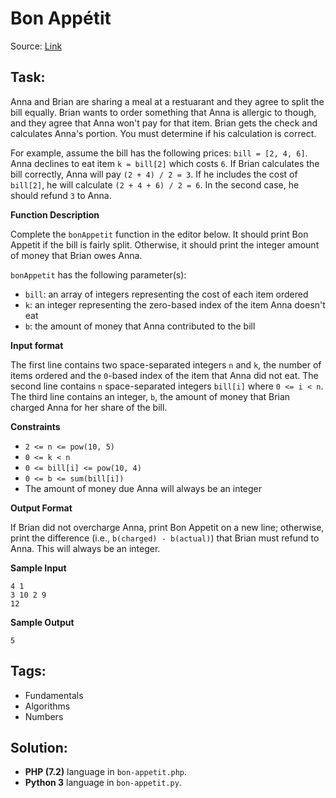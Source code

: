 # Bon Appétit

Source: [Link](https://www.hackerrank.com/challenges/bon-appetit/problem)

## Task:

Anna and Brian are sharing a meal at a restuarant and they agree to split the bill equally. Brian wants to order 
something that Anna is allergic to though, and they agree that Anna won't pay for that item. Brian gets the check and 
calculates Anna's portion. You must determine if his calculation is correct.

For example, assume the bill has the following prices: `bill = [2, 4, 6]`. Anna declines to eat item `k = bill[2]` which
costs `6`. If Brian calculates the bill correctly, Anna will pay `(2 + 4) / 2 = 3`. If he includes the cost of `bill[2]`,
he will calculate `(2 + 4 + 6) / 2 = 6`. In the second case, he should refund `3` to Anna.

**Function Description**

Complete the `bonAppetit` function in the editor below. It should print Bon Appetit if the bill is fairly split.
Otherwise, it should print the integer amount of money that Brian owes Anna.

`bonAppetit` has the following parameter(s):

* `bill`: an array of integers representing the cost of each item ordered
* `k`: an integer representing the zero-based index of the item Anna doesn't eat
* `b`: the amount of money that Anna contributed to the bill

**Input format**

The first line contains two space-separated integers `n` and `k`, the number of items ordered and the `0`-based index 
of the item that Anna did not eat.
The second line contains `n` space-separated integers `bill[i]` where `0 <= i < n`.
The third line contains an integer, `b`, the amount of money that Brian charged Anna for her share of the bill.

**Constraints**

* `2 <= n <= pow(10, 5)`
* `0 <= k < n`
* `0 <= bill[i] <= pow(10, 4)`
* `0 <= b <= sum(bill[i])`
* The amount of money due Anna will always be an integer

**Output Format**

If Brian did not overcharge Anna, print Bon Appetit on a new line; otherwise, print the difference 
(i.e., `b(charged) - b(actual)`) that Brian must refund to Anna. This will always be an integer.

**Sample Input**

```
4 1
3 10 2 9
12
```

**Sample Output**

```
5
```

## Tags:

* Fundamentals
* Algorithms
* Numbers

## Solution:

* **PHP (7.2)** language in `bon-appetit.php`.
* **Python 3** language in `bon-appetit.py`.